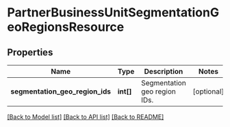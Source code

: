 # PartnerBusinessUnitSegmentationGeoRegionsResource

## Properties
Name | Type | Description | Notes
------------ | ------------- | ------------- | -------------
**segmentation_geo_region_ids** | **int[]** | Segmentation geo region IDs. | [optional] 

[[Back to Model list]](../README.md#documentation-for-models) [[Back to API list]](../README.md#documentation-for-api-endpoints) [[Back to README]](../README.md)


